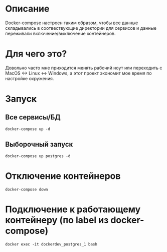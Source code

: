# Описание

Docker-compose настроен таким образом, чтобы все данные складывались в соотвествующие директории для сервисов и данные переживали включение/выключение контейнеров.

# Для чего это?

Довольно часто мне приходится менять рабочий ноут или переходить с MacOS <-> Linux <-> Windows, а этот проект экономит мое время по настройке окружения.


# Запуск

## Все сервисы/БД

```
docker-compose up -d
```

## Выборочный запуск

```
docker-compose up postgres -d 
```

# Отключение контейнеров

```
docker-compose down
```

# Подключение к работающему контейнеру (по label из docker-compose)

```
docker exec -it dockerdev_postgres_1 bash
```
